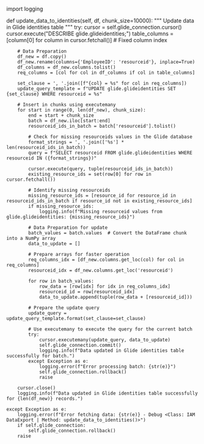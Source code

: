 import logging

def update_data_to_identities(self, df, chunk_size=10000):
    """
    Update data in Glide identities table
    """
    try:
        cursor = self.glide_connection.cursor()
        cursor.execute("DESCRIBE glide.glideidentities;")
        table_columns = [column[0] for column in cursor.fetchall()]  # Fixed column index

        # Data Preparation
        df_new = df.copy()
        df_new.rename(columns={'EmployeeID': 'resourceid'}, inplace=True)
        df_columns = df_new.columns.tolist()
        req_columns = [col for col in df_columns if col in table_columns]

        set_clause = ', '.join([f"{col} = %s" for col in req_columns])
        update_query_template = f"UPDATE glide.glideidentities SET {set_clause} WHERE resourceid = %s"

        # Insert in chunks using executemany
        for start in range(0, len(df_new), chunk_size):
            end = start + chunk_size
            batch = df_new.iloc[start:end]
            resourceid_ids_in_batch = batch['resourceid'].tolist()

            # Check for missing resourceids values in the Glide database
            format_strings = ', '.join(['%s'] * len(resourceid_ids_in_batch))
            query = f"SELECT resourceid FROM glide.glideidentities WHERE resourceid IN ({format_strings})"
            
            cursor.execute(query, tuple(resourceid_ids_in_batch))
            existing_resource_ids = set(row[0] for row in cursor.fetchall())

            # Identify missing resourceids
            missing_resource_ids = [resource_id for resource_id in resourceid_ids_in_batch if resource_id not in existing_resource_ids]
            if missing_resource_ids:
                logging.info(f"Missing resourceid values from glide.glideidentities: {missing_resource_ids}")

            # Data Preparation for update
            batch_values = batch.values  # Convert the DataFrame chunk into a NumPy array
            data_to_update = []

            # Prepare arrays for faster operation
            req_columns_idx = [df_new.columns.get_loc(col) for col in req_columns]
            resourceid_idx = df_new.columns.get_loc('resourceid')

            for row in batch_values:
                row_data = [row[idx] for idx in req_columns_idx]
                resourceid_id = row[resourceid_idx]
                data_to_update.append(tuple(row_data + [resourceid_id]))

            # Prepare the update query
            update_query = update_query_template.format(set_clause=set_clause)

            # Use executemany to execute the query for the current batch
            try:
                cursor.executemany(update_query, data_to_update)
                self.glide_connection.commit()
                logging.info(f"Data updated in Glide identities table successfully for batch.")
            except Exception as e:
                logging.error(f"Error processing batch: {str(e)}")
                self.glide_connection.rollback()
                raise

        cursor.close()
        logging.info(f"Data updated in Glide identities table successfully for {len(df_new)} records.")
    
    except Exception as e:
        logging.error(f"Error fetching data: {str(e)} - Debug <Class: IAM DataExport | Method: update_data_to_identities()>")
        if self.glide_connection:
            self.glide_connection.rollback()
        raise

